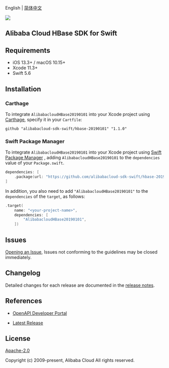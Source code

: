English | [简体中文](README-CN.md)

![](https://aliyunsdk-pages.alicdn.com/icons/AlibabaCloud.svg)

## Alibaba Cloud HBase SDK for Swift

## Requirements

- iOS 13.3+ / macOS 10.15+
- Xcode 11.3+
- Swift 5.6

## Installation

### Carthage

To integrate `AlibabacloudHBase20190101` into your Xcode project using [Carthage](https://github.com/Carthage/Carthage), specify it in your `Cartfile`:

```ogdl
github "alibabacloud-sdk-swift/hbase-20190101" "1.1.0"
```

### Swift Package Manager

To integrate `AlibabacloudHBase20190101` into your Xcode project using [Swift Package Manager](https://swift.org/package-manager/) , adding `AlibabacloudHBase20190101` to the `dependencies` value of your `Package.swift`.

```swift
dependencies: [
    .package(url: "https://github.com/alibabacloud-sdk-swift/hbase-20190101.git", from: "1.1.0")
]
```

In addition, you also need to add `"AlibabacloudHBase20190101"` to the `dependencies` of the `target`, as follows:

```swift
.target(
    name: "<your-project-name>",
    dependencies: [
        "AlibabacloudHBase20190101",
    ])
```

## Issues

[Opening an Issue](https://github.com/alibabacloud-sdk-swift/hbase-20190101/issues/new), Issues not conforming to the guidelines may be closed immediately.

## Changelog

Detailed changes for each release are documented in the [release notes](./ChangeLog.txt).

## References

* [OpenAPI Developer Portal](https://next.api.alibabacloud.com/home)
- [Latest Release](https://github.com/alibabacloud-sdk-swift/hbase-20190101)

## License

[Apache-2.0](http://www.apache.org/licenses/LICENSE-2.0)

Copyright (c) 2009-present, Alibaba Cloud All rights reserved.
